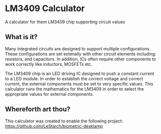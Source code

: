 # LM3409 Calculator
A calculator for them LM3409 chip supporting circuit values

## What is it?

Many integrated circuits are designed to support multiple configurations. These configurations are set extenally with other circuit elements including: resistors, and capacitors. In addition, ICs often require other components to work correctly like inductors, MOSFETs etc.

The LM3409 chip is an LED driving IC designed to push a constant current to a LED module. In order to establish the correct voltage and correct current, the external components must be set to very specific values. This calculator runs the mathematics for the LM3409 in order to select the appropriate values for external components.

## Whereforth art thou?

This calculator was created to enable the following project: https://github.com/LeStarch/biometric-desklamp
